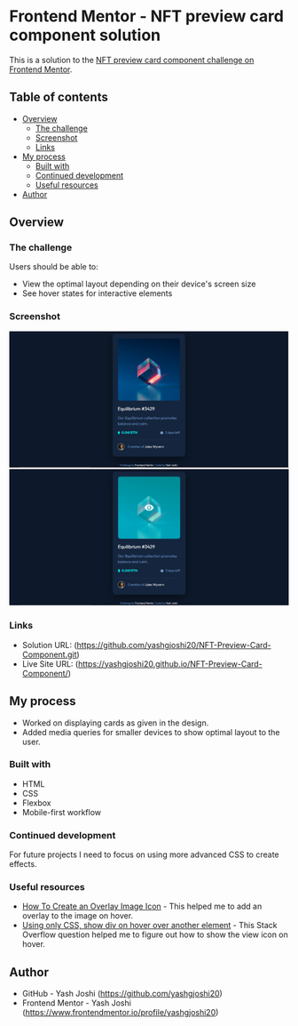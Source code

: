 # Frontend Mentor - NFT preview card component solution

This is a solution to the [NFT preview card component challenge on Frontend Mentor](https://www.frontendmentor.io/challenges/nft-preview-card-component-SbdUL_w0U).
## Table of contents

- [Overview](#overview)
  - [The challenge](#the-challenge)
  - [Screenshot](#screenshot)
  - [Links](#links)
- [My process](#my-process)
  - [Built with](#built-with)
  - [Continued development](#continued-development)
  - [Useful resources](#useful-resources)
- [Author](#author)

## Overview

### The challenge

Users should be able to:

- View the optimal layout depending on their device's screen size
- See hover states for interactive elements

### Screenshot

 ![](./Screenshot/Screenshot.PNG)
 ![](./Screenshot/Screenshot-2.PNG)

### Links

- Solution URL: (https://github.com/yashgjoshi20/NFT-Preview-Card-Component.git)
- Live Site URL: (https://yashgjoshi20.github.io/NFT-Preview-Card-Component/)

## My process

- Worked on displaying cards as given in the design.
- Added media queries for smaller devices to show optimal layout to the user.

### Built with

- HTML
- CSS
- Flexbox
- Mobile-first workflow


### Continued development

For future projects I need to focus on using more advanced CSS to create effects.

### Useful resources

- [How To Create an Overlay Image Icon](https://www.w3schools.com/howto/howto_css_image_overlay_icon.asp) - This helped me to add an overlay to the image on hover.
- [Using only CSS, show div on hover over another element](https://stackoverflow.com/questions/5210033/using-only-css-show-div-on-hover-over-another-element) - This Stack Overflow question helped me to figure out how to show the view icon on hover.

## Author

- GitHub - Yash Joshi (https://github.com/yashgjoshi20)
- Frontend Mentor - Yash Joshi (https://www.frontendmentor.io/profile/yashgjoshi20)

